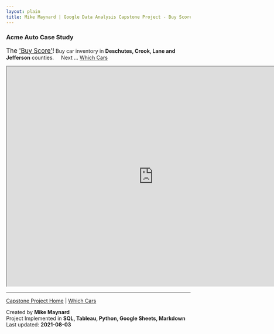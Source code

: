 ```yaml
---
layout: plain
title: Mike Maynard | Google Data Analysis Capstone Project - Buy Score
---
```

### Acme Auto Case Study

<BIG>The ['Buy Score'](../metrics/buy_score.md)!</BIG>  Buy car inventory in **Deschutes, Crook, Lane and Jefferson** counties.   &nbsp;&nbsp;&nbsp;&nbsp;Next ... [Which Cars](visuals/cars.html)

<IFRAME SRC="https://public.tableau.com/views/capstone_16278859884250/Buy_1?:language=en-US&:display_count=n&:origin=viz_share_link" WIDTH=800 HEIGHT=600></IFRAME>


---
[Capstone Project Home](./) | [Which Cars](visuals/cars.html)

Created by **Mike Maynard**<BR>
Project Implemented in **SQL, Tableau, Python, Google Sheets, Markdown**<BR>
Last updated:  **2021-08-03**
